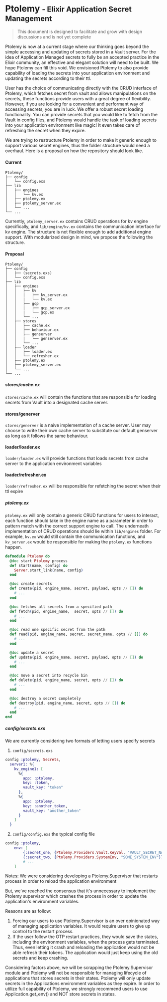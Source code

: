 # Ptolemy <small>- Elixir Application Secret Management</small>

> This document is designed to facilitate and grow with design discussions and is not yet complete

Ptolemy is now at a current stage where our thinking goes beyond the simple accessing and updating of secrets stored in a Vault server. For the idea of Application Managed secrets to fully be an accepted practice in the Elixir community, an effective and elegant solution will need to be built. We hope Ptolemy can fill this void. We envisioned Ptolemy to also provide capability of loading the secrets into your application environment and updating the secrets according to their ttl.

User has the choice of communicating directly with the CRUD interface of Ptolemy, which fetches secret from vault and allows manipulations on the secrets, these functions provide users with a great degree of flexibility. However, if you are looking for a convenient and performant way of accessing secrets, you are in luck. We offer a robust secret loading functionality. You can provide secrets that you would like to fetch from the Vault in config files, and Ptolemy would handle the task of loading secrets into your application environment like magic! It even takes care of refreshing the secret when they expire.

We are trying to restructure Ptolemy in order to make it generic enough to support various secret engines, thus the folder structure would need a overhaul. Here is a proposal on how the repository should look like.

#### Current
```
Ptolemy/
├── config
│   └── config.exs
├── lib
│   ├── engines
│   │   └── kv.ex
│   ├── ptolemy.ex
│   ├── ptolemy_server.ex
│   └── ...
└── ...
```
Currently, `ptolemy_server.ex` contains CRUD operations for kv engine specifically, and `lib/engine/kv.ex` contains the communication interface for kv engine. The structure is not flexible enough to add additional engine support. With modularized design in mind, we propose the following the structure.


#### Proposal
```
Ptolemy/
├── config
│   ├── (secrets.exs)
│   └── config.exs
├── lib
│   ├── engines
│   │   ├── kv
│   │   |   ├── kv_server.ex
│   │   |   └── kv.ex
│   │   ├── gcp
│   │   |   ├── gcp_server.ex
│   │   |   └── gcp.ex
│   │   └── ...
│   ├── stores
│   │   ├── cache.ex
│   │   ├── behaviour.ex
│   │   ├── genserver
│   │   |   └── genserver.ex
│   │   └── ...
│   ├── loader
│   │   ├── loader.ex
│   │   └── refresher.ex
│   ├── ptolemy.ex
│   ├── ptolemy_server.ex
│   └── ...
└── ...
```

##### stores/cache.ex
`stores/cache.ex` will contain the functions that are responsible for loading secrets from Vault into a designated cache server.

#### stores/generver
`stores/generver` is a naive implementation of a cache server. User may choose to write their own cache server to substitute our default genserver as long as it follows the same behaviour.

#### loader/loader.ex
`loader/loader.ex` will provide functions that loads secrets from cache server to the application environment variables

#### loader/refresher.ex
`loader/refresher.ex` will be responsible for refetching the secret when their ttl expire


##### ptolemy.ex
`ptolemy.ex` will only contain a generic CRUD functions for users to interact, each function should take in the engine name as a parameter in order to pattern match with the correct support engine to call.  The underneath implementation of CRUD operations should lie within `lib/engines` folder. For example, `kv.ex` would still contain the communication functions, and `kv_server.ex` would be responsible for making the `ptolemy.ex` functions happen.

```elixir
defmodule Ptolemy do
  @doc start Ptolemy process
  def start(name, config) do
    Server.start_link(name, config)
  end

  @doc create secrets
  def create(pid, engine_name, secret, payload, opts // []) do
    # ...
  end

  @doc fetches all secrets from a specified path
  def fetch(pid, engine_name,  secret, opts // []) do
    # ...
  end

  @doc read one specific secret from the path
  def read(pid, engine_name, secret, secret_name, opts // []) do
    # ...
  end

  @doc update a secret
  def update(pid, engine_name, secret, payload, opts // []) do
    # ...
  end

  @doc move a secret into recycle bin
  def delete(pid, engine_name, secret, opts // []) do
    # ...
  end

  @doc destroy a secret completely
  def destroy(pid, engine_name, secret, opts // []) do
    # ...
  end
end
```

##### config/secrets.exs
We are currently considering two formats of letting users specify secrets

1. `config/secrets.exs`
```elixir
config :ptolemy, Secrets,
  server1: %{
    kv_engine1: [
      %{
        app: :ptolemy,
        key: :token,
        vault_key: "token"
      },
      %{
        app: :ptolemy,
        key: :another_token,
        vault_key: "another_token"
      }
    ]
  }
```

2. `config/config.exs` the typical config file
```elixir
config :ptolemy,
	env: [
		{:secret_one, {Ptolemy.Providers.Vault.KeyVal, "VAULT_SECRET_NAME"}},
		{:secret_two, {Ptolemy.Providers.SystemEnv, "SOME_SYSTEM_ENV"}},
		# ...
	]
```


Notes:
We were considering developing a Ptolemy.Supervisor that restarts process in order to reload the application environment

But, we've reached the consensus that it's unnecessary to implement the Ptolemy supervisor which crashes the process in order to update the application's environment variables.

Reasons are as follow:

1. Forcing our users to use Ptolemy.Supervisor is an over opinionated way of managing application variables. It would require users to give up control to the restart process.
2. If the user follow the OTP restart practices, they would save the states, including the environment variables, when the process gets terminated. Thus, even letting it crash and reloading the application would not be able refresh their tokens. The application would just keep using the old secrets and keep crashing.

Considering factors above, we will be scrapping the Ptolemy.Supervisor module and Ptolemy will not be responsible for managing lifecycle of applications that stores secrets in their states. Ptolemy will only update secrets in the Applications environment variables as they expire. In order to utilize full capability of Ptolemy, we strongly recommend users to use Application.get_env() and NOT store secrets in states.
